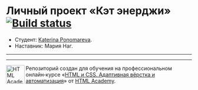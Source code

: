 # Личный проект «Кэт энерджи» [![Build status][travis-image]][travis-url]

* Студент: [Katerina Ponomareva](https://up.htmlacademy.ru/adaptive/21/user/929085).
* Наставник: Мария Наг.

---
---

<a href="https://htmlacademy.ru/intensive/adaptive"><img align="left" width="50" height="50" alt="HTML Academy" src="https://up.htmlacademy.ru/static/img/intensive/adaptive/logo-for-github-2.png"></a>

Репозиторий создан для обучения на профессиональном онлайн‑курсе «[HTML и CSS. Адаптивная вёрстка и автоматизация](https://htmlacademy.ru/intensive/adaptive)» от [HTML Academy](https://htmlacademy.ru).

[travis-image]: https://travis-ci.com/htmlacademy-adaptive/929085-cat-energy-21.svg?branch=master
[travis-url]: https://travis-ci.com/htmlacademy-adaptive/929085-cat-energy-21
[dependency-image]: https://david-dm.org/htmlacademy-adaptive/929085-cat-energy-21/dev-status.svg?style=flat-square
[dependency-url]: https://david-dm.org/htmlacademy-adaptive/929085-cat-energy-21?type=dev
